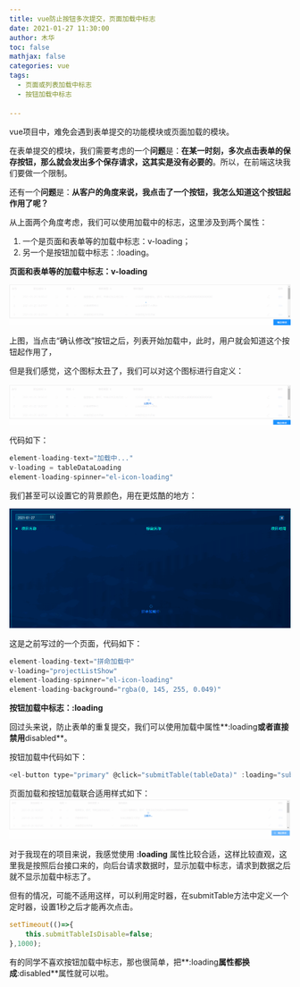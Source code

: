 ```yaml
---
title: vue防止按钮多次提交，页面加载中标志
date: 2021-01-27 11:30:00
author: 木华
toc: false
mathjax: false
categories: vue
tags:
  - 页面或列表加载中标志
  - 按钮加载中标志

---
```


vue项目中，难免会遇到表单提交的功能模块或页面加载的模块。

在表单提交的模块，我们需要考虑的一个**问题**是：**在某一时刻，多次点击表单的保存按钮，那么就会发出多个保存请求，这其实是没有必要的**。所以，在前端这块我们要做一个限制。

还有一个**问题**是：**从客户的角度来说，我点击了一个按钮，我怎么知道这个按钮起作用了呢？**

从上面两个角度考虑，我们可以使用加载中的标志，这里涉及到两个属性：

1. 一个是页面和表单等的加载中标志：v-loading；
2. 另一个是按钮加载中标志：:loading。

**页面和表单等的加载中标志：v-loading**

![加载中1](https://raw.githubusercontent.com/hualinzhang/zhlBlogPicture/master/20210127112718.gif)

上图，当点击“确认修改”按钮之后，列表开始加载中，此时，用户就会知道这个按钮起作用了，

但是我们感觉，这个图标太丑了，我们可以对这个图标进行自定义：

![加载中2](https://raw.githubusercontent.com/hualinzhang/zhlBlogPicture/master/20210127112702.gif)

代码如下：

```javascript
element-loading-text="加载中..."
v-loading = tableDataLoading
element-loading-spinner="el-icon-loading"
```

我们甚至可以设置它的背景颜色，用在更炫酷的地方：

![加载中3](https://raw.githubusercontent.com/hualinzhang/zhlBlogPicture/master/20210127113204.gif)

这是之前写过的一个页面，代码如下：

```javascript
element-loading-text="拼命加载中"
v-loading="projectListShow"
element-loading-spinner="el-icon-loading"
element-loading-background="rgba(0, 145, 255, 0.049)"
```

**按钮加载中标志：:loading**

回过头来说，防止表单的重复提交，我们可以使用加载中属性**:loading**或者直接禁用**disabled**。

按钮加载中代码如下：

```javascript
<el-button type="primary" @click="submitTable(tableData)" :loading="submitTableIsDisable">确定修改</el-button>
```

页面加载和按钮加载联合适用样式如下：![加载中4](https://raw.githubusercontent.com/hualinzhang/zhlBlogPicture/master/20210127114136.gif)

对于我现在的项目来说，我感觉使用 **:loading** 属性比较合适，这样比较直观，这里我是按照后台接口来的，向后台请求数据时，显示加载中标志，请求到数据之后就不显示加载中标志了。

但有的情况，可能不适用这样，可以利用定时器，在submitTable方法中定义一个定时器，设置1秒之后才能再次点击。

```javascript
setTimeout(()=>{
	this.submitTableIsDisable=false;
},1000);
```

有的同学不喜欢按钮加载中标志，那也很简单，把**:loading**属性都换成**:disabled**属性就可以啦。